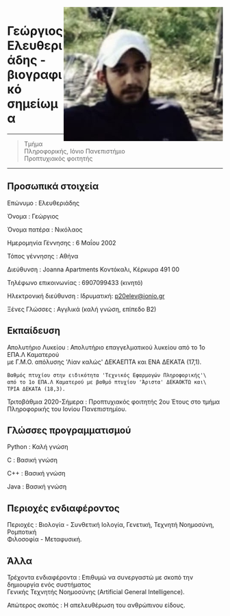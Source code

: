 <img src="cv-profile.jpg" style="float: right;"/>

Γεώργιος Ελευθεριάδης - βιογραφικό σημείωμα
=====================
----

> Τμήμα Πληροφορικής, Ιόνιο Πανεπιστήμιο\
> Προπτυχιακός φοιτητής

----

Προσωπικά στοιχεία
------------------

Επώνυμο
:   Ελευθεριάδης

Όνομα
:   Γεώργιος 

Όνομα πατέρα
:   Νικόλαος 

Ημερομηνία Γέννησης
:   6 Μαΐου 2002

Τόπος γέννησης
:   Αθήνα

Διεύθυνση
:   Joanna Apartments Κοντόκαλι, Κέρκυρα 491 00

Τηλέφωνο επικοινωνίας
:   6907099433 (κινητό)

Ηλεκτρονική διεύθυνση
:   Ιδρυματική: 
	[p20elev@ionio.gr](mailto:p20elev@ionio.gr)

Ξένες Γλώσσες
:   Αγγλικά (καλή γνώση, επίπεδο Β2)

Εκπαίδευση
----------

Απολυτήριο Λυκείου
:   Απολυτήριο επαγγελματικού λυκείου από το 1ο ΕΠΑ.Λ Καματερού\
    με Γ.Μ.Ο. απόλυσης 'Λίαν καλώς' ΔΕΚΑΕΠΤΑ και ΕΝΑ ΔΕΚΑΤΑ (17,1).
    
    Βαθμός πτυχίου στην ειδικότητα 'Τεχνικός Εφαρμογών Πληροφορικής'\
    από το 1ο ΕΠΑ.Λ Καματερού με βαθμό πτυχίου 'Άριστα' ΔΕΚΑΟΚΤΩ και\
    ΤΡΙΑ ΔΕΚΑΤΑ (18,3).

Τριτοβάθμια 2020-Σήμερα
:   Προπτυχιακός φοιτητής 2ου Έτους στο τμήμα Πληροφορικής του Ιονίου Πανεπιστημίου.

Γλώσσες προγραμματισμού
-----------------------

Python
:   Καλή γνώση

C
:   Βασική γνώση

C++
:   Βασική γνώση

Java
:   Βασική γνώση

Περιοχές ενδιαφέροντος 
----------------------

Περιοχές
:   Βιολογία - Συνθετική Ιολογία, Γενετική, Τεχνητή Νοημοσύνη, Ρομποτική\
    Φιλοσοφία - Μεταφυσική. 

Άλλα
----

Τρέχοντα ενδιαφέροντα
:   Επιθυμώ να συνεργαστώ με σκοπό την δημιουργία ενός συστήματος\
    Γενικής Τεχνητής Νοημοσύνης (Artificial General Intelligence).

Απώτερος σκοπός
:   Η απελευθέρωση του ανθρώπινου είδους.
